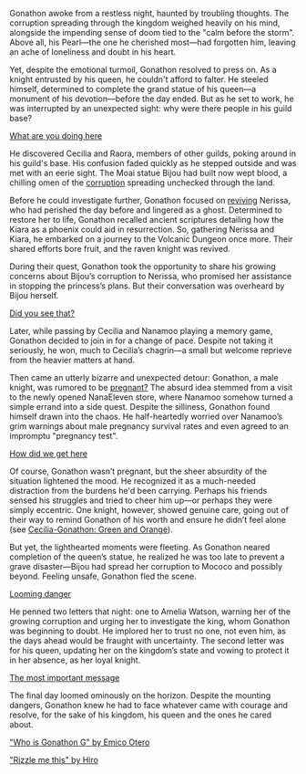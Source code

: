 Gonathon awoke from a restless night, haunted by troubling thoughts. The corruption spreading through the kingdom weighed heavily on his mind, alongside the impending sense of doom tied to the "calm before the storm". Above all, his Pearl—the one he cherished most—had forgotten him, leaving an ache of loneliness and doubt in his heart.

Yet, despite the emotional turmoil, Gonathon resolved to press on. As a knight entrusted by his queen, he couldn't afford to falter. He steeled himself, determined to complete the grand statue of his queen—a monument of his devotion—before the day ended. But as he set to work, he was interrupted by an unexpected sight: why were there people in his guild base?

[What are you doing here](#embed:https://www.youtube.com/live/_pxgqfGjshs?feature=shared\&t=122)

He discovered Cecilia and Raora, members of other guilds, poking around in his guild's base. His confusion faded quickly as he stepped outside and was met with an eerie sight. The Moai statue Bijou had built now wept blood, a chilling omen of the [corruption](https://www.youtube.com/live/_pxgqfGjshs?feature=shared\&t=401) spreading unchecked through the land.

Before he could investigate further, Gonathon focused on [reviving](https://www.youtube.com/live/_pxgqfGjshs?feature=shared\&t=1019) Nerissa, who had perished the day before and lingered as a ghost. Determined to restore her to life, Gonathon recalled ancient scriptures detailing how the Kiara as a phoenix could aid in resurrection. So, gathering Nerissa and Kiara, he embarked on a journey to the Volcanic Dungeon once more. Their shared efforts bore fruit, and the raven knight was revived.

During their quest, Gonathon took the opportunity to share his growing concerns about Bijou’s corruption to Nerissa, who promised her assistance in stopping the princess’s plans. But their conversation was overheard by Bijou herself.

[Did you see that?](#embed:https://www.youtube.com/live/_pxgqfGjshs?feature=shared\&t=1795)

Later, while passing by Cecilia and Nanamoo playing a memory game, Gonathon decided to join in for a change of pace. Despite not taking it seriously, he won, much to Cecilia’s chagrin—a small but welcome reprieve from the heavier matters at hand.

Then came an utterly bizarre and unexpected detour: Gonathon, a male knight, was rumored to be [pregnant?](https://www.youtube.com/live/_pxgqfGjshs?feature=shared\&t=6299) The absurd idea stemmed from a visit to the newly opened NanaEleven store, where Nanamoo somehow turned a simple errand into a side quest. Despite the silliness, Gonathon found himself drawn into the chaos. He half-heartedly worried over Nanamoo’s grim warnings about male pregnancy survival rates and even agreed to an impromptu "pregnancy test".

[How did we get here](#embed:https://www.youtube.com/live/_pxgqfGjshs?feature=shared\&t=7535)

Of course, Gonathon wasn’t pregnant, but the sheer absurdity of the situation lightened the mood. He recognized it as a much-needed distraction from the burdens he'd been carrying. Perhaps his friends sensed his struggles and tried to cheer him up—or perhaps they were simply eccentric. One knight, however, showed genuine care, going out of their way to remind Gonathon of his worth and ensure he didn’t feel alone (see [Cecilia-Gonathon: Green and Orange](#edge:cecilia-gigi)).

But yet, the lighthearted moments were fleeting. As Gonathon neared completion of the queen’s statue, he realized he was too late to prevent a grave disaster—Bijou had spread her corruption to Mococo and possibly beyond. Feeling unsafe, Gonathon fled the scene.

[Looming danger](#embed:https://www.youtube.com/live/_pxgqfGjshs?feature=shared\&t=11447)

He penned two letters that night: one to Amelia Watson, warning her of the growing corruption and urging her to investigate the king, whom Gonathon was beginning to doubt. He implored her to trust no one, not even him, as the days ahead would be fraught with uncertainty. The second letter was for his queen, updating her on the kingdom’s state and vowing to protect it in her absence, as her loyal knight.

[The most important message](#embed:https://www.youtube.com/live/_pxgqfGjshs?feature=shared\&t=11765)

The final day loomed ominously on the horizon. Despite the mounting dangers, Gonathon knew he had to face whatever came with courage and resolve, for the sake of his kingdom, his queen and the ones he cared about.

["Who is Gonathon G" by Emico Otero](https://www.youtube.com/watch?v=MxNvjxcmzW4)

["Rizzle me this" by Hiro](https://x.com/hiroavrs/status/1832437338469011589)
